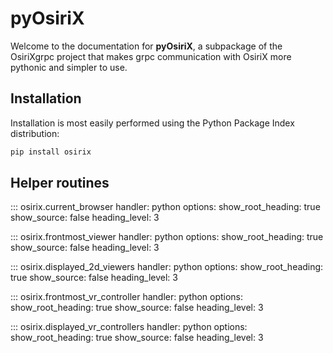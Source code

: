 # pyOsiriX

Welcome to the documentation for __pyOsiriX__, a subpackage of the OsiriXgrpc project that makes grpc
communication with OsiriX more pythonic and simpler to use.

## Installation
Installation is most easily performed using the Python Package Index distribution:

```bash
pip install osirix
``` 

## Helper routines
::: osirix.current_browser
    handler: python
    options:
      show_root_heading: true
      show_source: false
      heading_level: 3

::: osirix.frontmost_viewer
    handler: python
    options:
      show_root_heading: true
      show_source: false
      heading_level: 3

::: osirix.displayed_2d_viewers
    handler: python
    options:
      show_root_heading: true
      show_source: false
      heading_level: 3

::: osirix.frontmost_vr_controller
    handler: python
    options:
      show_root_heading: true
      show_source: false
      heading_level: 3

::: osirix.displayed_vr_controllers
    handler: python
    options:
      show_root_heading: true
      show_source: false
      heading_level: 3